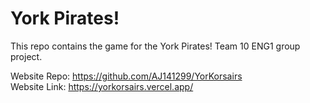 
# York Pirates!

This repo contains the game for the York Pirates! Team 10 ENG1 group project.

Website Repo: https://github.com/AJ141299/YorKorsairs  
Website Link: https://yorkorsairs.vercel.app/ 

